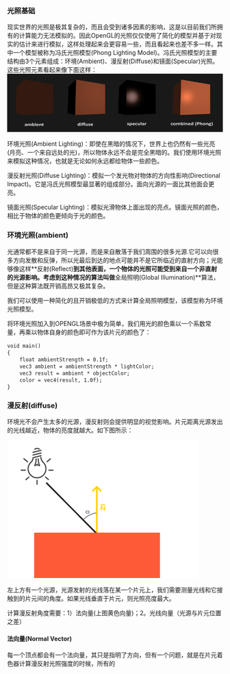 ### 光照基础

现实世界的光照是极其复杂的，而且会受到诸多因素的影响，这是以目前我们所拥有的计算能力无法模拟的。因此OpenGL的光照仅仅使用了简化的模型并基于对现实的估计来进行模拟，这样处理起来会更容易一些，而且看起来也差不多一样。其中一个模型被称为冯氏光照模型\(Phong Lighting Model\)。冯氏光照模型的主要结构由3个元素组成：环境\(Ambient\)、漫反射\(Diffuse\)和镜面\(Specular\)光照。这些光照元素看起来像下面这样：![](/OPENGL/images/basic_lighting_phong.png)

环境光照\(Ambient Lighting\)：即使在黑暗的情况下，世界上也仍然有一些光亮\(月亮、一个来自远处的光\)，所以物体永远不会是完全黑暗的。我们使用环境光照来模拟这种情况，也就是无论如何永远都给物体一些颜色。

漫反射光照\(Diffuse Lighting\)：模拟一个发光物对物体的方向性影响\(Directional Impact\)。它是冯氏光照模型最显著的组成部分。面向光源的一面比其他面会更亮。

镜面光照\(Specular Lighting\)：模拟光滑物体上面出现的亮点。镜面光照的颜色，相比于物体的颜色更倾向于光的颜色。

### 环境光照\(ambient\)

光通常都不是来自于同一光源，而是来自散落于我们周围的很多光源.它可以向很多方向发散和反弹，所以光最后到达的地点可能并不是它所临近的直射方向；光能够像这样**反射\(Reflect\)**到其他表面，一个物体的光照可能受到来自一个非直射的光源影响。考虑到这种情况的算法叫做**全局照明\(Global Illumination\)**算法，但是这种算法既开销高昂又极其复杂。

我们可以使用一种简化的且开销极低的方式来计算全局照明模型，该模型称为环境光照模型。

将环境光照加入到OPENGL场景中极为简单，我们用光的颜色乘以一个系数常量，再乘以物体自身的颜色即可作为该片元的颜色了：

```
void main()
{ 
    float ambientStrength = 0.1f;
    vec3 ambient = ambientStrength * lightColor;
    vec3 result = ambient * objectColor;
    color = vec4(result, 1.0f);
}
```

### 漫反射\(diffuse\)

环境光不会产生太多的光源，漫反射则会提供明显的视觉影响。片元距离光源发出的光线越近，物体的亮度就越大。如下图所示：

![](/OPENGL/images/diffuse_light.png)

左上方有一个光源，光源发射的光线落在某一个片元上，我们需要测量光线和它接触到的片元间的角度。如果光线垂直于片元，则光照亮度最大。

计算漫反射角度需要：1）法向量\(上图黄色向量\)；2。光线向量（光源与片元位置之差）

#### 法向量\(Normal Vector\)

每一个顶点都会有一个法向量，其只是指明了方向，但有一个问题，就是在片元着色器计算漫反射光照强度的时候，所有的

